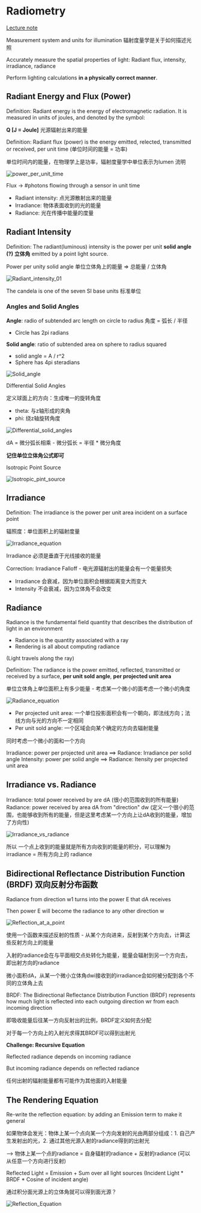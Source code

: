 # Radiometry

[Lecture note](https://sites.cs.ucsb.edu/~lingqi/teaching/resources/GAMES101_Lecture_14.pdf)

Measurement system and units for illumination 辐射度量学是关于如何描述光照

Accurately measure the spatial properties of light: Radiant flux, intensity, irradiance, radiance

Perform lighting calculations **in a physically correct manner**.

## Radiant Energy and Flux (Power)

Definition: Radiant energy is the energy of electromagnetic radiation. It is measured in units of joules, and denoted by the symbol:

**Q [J = Joule]** 光源辐射出来的能量

Definition: Radiant flux (power) is the energy emitted, relected, transmitted or received, per unit time (单位时间的能量 = 功率)

单位时间内的能量，在物理学上是功率，辐射度量学中单位表示为lumen 流明

![power_per_unit_time](https://github.com/harlan0103/imageRepo/blob/master/Computer_Graphics/power_per_unit_time.png)

Flux -> #photons flowing through a sensor in unit time

+ Radiant intensity: 点光源散射出来的能量
+ Irradiance: 物体表面收到的光的能量
+ Radiance: 光在传播中能量的度量

## Radiant Intensity
Definition: The radiant(luminous) intensity is the power per unit **solid angle (?) 立体角** emitted by a point light source.

Power per unity solid angle 单位立体角上的能量 => 总能量 / 立体角

![Radiant_intensity_01](https://github.com/harlan0103/imageRepo/blob/master/Computer_Graphics/radiant_intensity_01.png)

The candela is one of the seven SI base units 标准单位

### Angles and Solid Angles

**Angle**: radio of subtended arc length on circle to radius 角度 = 弧长 / 半径
+ Circle has 2pi radians

**Solid angle**: ratio of subtended area on sphere to radius squared
+ solid angle = A / r^2
+ Sphere has 4pi steradians

![Solid_angle](https://github.com/harlan0103/imageRepo/blob/master/Computer_Graphics/solid_angle.png)

Differential Solid Angles

定义球面上的方向：生成唯一的旋转角度
+ theta: 与z轴形成的夹角
+ phi: 绕z轴旋转角度

![Differential_solid_angles](https://github.com/harlan0103/imageRepo/blob/master/Computer_Graphics/Differential_Solid_Angles.png)

dA = 微分弧长相乘 - 微分弧长 = 半径 * 微分角度

**记住单位立体角公式即可**

Isotropic Point Source

![Isotropic_pint_source](https://github.com/harlan0103/imageRepo/blob/master/Computer_Graphics/Isotropic_point_source.png)

## Irradiance

Definition: The irradiance is the power per unit area incident on a surface point

辐照度：单位面积上的辐射度量

![Irradiance_equation](https://github.com/harlan0103/imageRepo/blob/master/Computer_Graphics/Irradiance_equation.png)

Irradiance 必须是垂直于光线接收的能量

Correction: Irradiance Falloff - 电光源辐射出的能量会有一个能量损失

+ Irradiance 会衰减，因为单位面积会根据距离变大而变大
+ Intensity 不会衰减，因为立体角不会改变

## Radiance

Radiance is the fundamental field quantity that describes the distribution of light in an environment
+ Radiance is the quantity associated with a ray
+ Rendering is all about computing radiance

(Light travels along the ray)

Definition: The radiance is the power emitted, reflected, transmitted or received by a surface, **per unit sold angle**, **per projected unit area**

单位立体角上单位面积上有多少能量 - 考虑某一个微小的面考虑一个微小的角度

![Radiance_equation](https://github.com/harlan0103/imageRepo/blob/master/Computer_Graphics/Radiance_equation.png)

+ Per projected unit area: 一个单位投影面积会有一个朝向，即法线方向；法线方向与光的方向不一定相同
+ Per unit sold angle: 一个区域会向某个确定的方向去辐射能量

同时考虑一个微小的面和一个方向

Irradiance: power per projected unit area ==> Radiance: Irradiance per solid angle
Intensity: power per solid angle ==> Radiance: Itensity per projected unit area

## Irradiance vs. Radiance

Irradiance: total power received by are dA (很小的范围收到的所有能量)
Radiance: power received by area dA from "direction" dw (定义一个很小的范围，也能够收到所有的能量，但是这里考虑某一个方向上让dA收到的能量，增加了方向性)

![Irradiance_vs_radiance](https://github.com/harlan0103/imageRepo/blob/master/Computer_Graphics/IrradianceVSRadiance.png)

所以 一个点上收到的能量就是所有方向收到的能量的积分，可以理解为 irradiance = 所有方向上的 radiance

## Bidirectional Reflectance Distribution Function (BRDF) 双向反射分布函数

Radiance from direction w1 turns into the power E that dA receives

Then power E will become the radiance to any other direction w

![Reflection_at_a_point](https://github.com/harlan0103/imageRepo/blob/master/Computer_Graphics/Reflection_at_a_point.png)

使用一个函数来描述反射的性质 - 从某个方向进来，反射到某个方向去，计算这些反射方向上的能量

入射的radiance会在与平面相交点处转化为能量，能量会辐射到另一个方向去，即出射方向的radiance

微小面积dA，从某一个微小立体角dwi接收到的irradiance会如何被分配到各个不同的立体角上去

BRDF: The Bidirectional Reflectance Distribution Function (BRDF) represents how much light is reflected into each outgoing direction wr from each incoming direction

即吸收能量后往某一方向反射出的比例，BRDF定义如何去分配

对于每一个方向上的入射光求得其BRDF可以得到出射光

**Challenge: Recursive Equation**

Reflected radiance depends on incoming radiance

But incoming radiance depends on reflected radiance

任何出射的辐射能量都有可能作为其他面的入射能量

## The Rendering Equation

Re-write the reflection equation: by adding an Emission term to make it general

如果物体会发光：物体上某一个点向某一个方向发射的光由两部分组成：1. 自己产生发射出的光，2. 通过其他光源入射的radiance得到的出射光

--> 物体上某一个点的radiance = 自身辐射的radiance + 反射的radiance (可以从任意一个方向进行反射)

Reflected Light = Emission + Sum over all light sources (Incident Light * BRDF * Cosine of incident angle)

通过积分面光源上的立体角就可以得到面光源？

![Reflection_Equation]()
